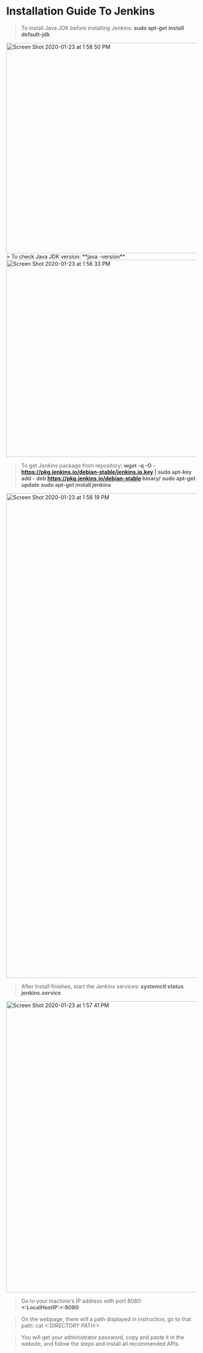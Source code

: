 # Installation Guide To Jenkins

> To install Java JDK before installing Jenkins: **sudo apt-get install default-jdk**

<img width="556" alt="Screen Shot 2020-01-23 at 1 58 50 PM" src="https://user-images.githubusercontent.com/37663573/73030141-fdfa8100-3e06-11ea-9ef3-f445259df8c5.png">
> To check Java JDK version: **java -version**

<img width="521" alt="Screen Shot 2020-01-23 at 1 58 33 PM" src="https://user-images.githubusercontent.com/37663573/73030182-179bc880-3e07-11ea-8a58-d04906f4802e.png">

> To get Jenkins package from repository: **wget -q -O - https://pkg.jenkins.io/debian-stable/jenkins.io.key | sudo apt-key add -**
                                          **deb https://pkg.jenkins.io/debian-stable binary/**
                                          **sudo apt-get update**
                                          **sudo apt-get install jenkins**

<img width="1280" alt="Screen Shot 2020-01-23 at 1 58 19 PM" src="https://user-images.githubusercontent.com/37663573/73030215-27b3a800-3e07-11ea-8239-227a5bcedb66.png">
                                          
> After Install finishes, start the Jenkins services: **systemctl status jenkins.service**

<img width="769" alt="Screen Shot 2020-01-23 at 1 57 41 PM" src="https://user-images.githubusercontent.com/37663573/73030239-34380080-3e07-11ea-9cc1-9d6146e8d7aa.png">

> Go to your machine's IP address with port 8080: **<:LocalHostIP:>:8080**

> On the webpage, there will a path displayed in instruction, go to that path: cat <:DIRECTORY PATH:>

> You will get your administrator password, copy and paste it in the website, and follow the steps and install all recommended APIs. 

